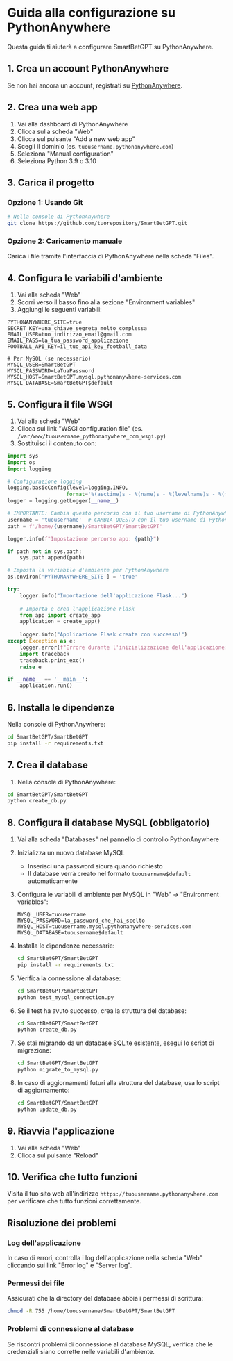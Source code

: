# Guida alla configurazione su PythonAnywhere

Questa guida ti aiuterà a configurare SmartBetGPT su PythonAnywhere.

## 1. Crea un account PythonAnywhere

Se non hai ancora un account, registrati su [PythonAnywhere](https://www.pythonanywhere.com/).

## 2. Crea una web app

1. Vai alla dashboard di PythonAnywhere
2. Clicca sulla scheda "Web"
3. Clicca sul pulsante "Add a new web app"
4. Scegli il dominio (es. `tuousername.pythonanywhere.com`)
5. Seleziona "Manual configuration"
6. Seleziona Python 3.9 o 3.10

## 3. Carica il progetto

### Opzione 1: Usando Git

```bash
# Nella console di PythonAnywhere
git clone https://github.com/tuorepository/SmartBetGPT.git
```

### Opzione 2: Caricamento manuale

Carica i file tramite l'interfaccia di PythonAnywhere nella scheda "Files".

## 4. Configura le variabili d'ambiente

1. Vai alla scheda "Web"
2. Scorri verso il basso fino alla sezione "Environment variables"
3. Aggiungi le seguenti variabili:

```
PYTHONANYWHERE_SITE=true
SECRET_KEY=una_chiave_segreta_molto_complessa
EMAIL_USER=tuo_indirizzo_email@gmail.com
EMAIL_PASS=la_tua_password_applicazione
FOOTBALL_API_KEY=il_tuo_api_key_football_data

# Per MySQL (se necessario)
MYSQL_USER=SmartBetGPT
MYSQL_PASSWORD=LaTuaPassword
MYSQL_HOST=SmartBetGPT.mysql.pythonanywhere-services.com
MYSQL_DATABASE=SmartBetGPT$default
```

## 5. Configura il file WSGI

1. Vai alla scheda "Web"
2. Clicca sul link "WSGI configuration file" (es. `/var/www/tuousername_pythonanywhere_com_wsgi.py`)
3. Sostituisci il contenuto con:

```python
import sys
import os
import logging

# Configurazione logging
logging.basicConfig(level=logging.INFO, 
                   format='%(asctime)s - %(name)s - %(levelname)s - %(message)s')
logger = logging.getLogger(__name__)

# IMPORTANTE: Cambia questo percorso con il tuo username di PythonAnywhere
username = 'tuousername'  # CAMBIA QUESTO con il tuo username di PythonAnywhere
path = f'/home/{username}/SmartBetGPT/SmartBetGPT'

logger.info(f"Impostazione percorso app: {path}")

if path not in sys.path:
    sys.path.append(path)

# Imposta la variabile d'ambiente per PythonAnywhere
os.environ['PYTHONANYWHERE_SITE'] = 'true'

try:
    logger.info("Importazione dell'applicazione Flask...")
    
    # Importa e crea l'applicazione Flask
    from app import create_app
    application = create_app()
    
    logger.info("Applicazione Flask creata con successo!")
except Exception as e:
    logger.error(f"Errore durante l'inizializzazione dell'applicazione: {e}")
    import traceback
    traceback.print_exc()
    raise e

if __name__ == '__main__':
    application.run()
```

## 6. Installa le dipendenze

Nella console di PythonAnywhere:

```bash
cd SmartBetGPT/SmartBetGPT
pip install -r requirements.txt
```

## 7. Crea il database

1. Nella console di PythonAnywhere:

```bash
cd SmartBetGPT/SmartBetGPT
python create_db.py
```

## 8. Configura il database MySQL (obbligatorio)

1. Vai alla scheda "Databases" nel pannello di controllo PythonAnywhere
2. Inizializza un nuovo database MySQL
   - Inserisci una password sicura quando richiesto
   - Il database verrà creato nel formato `tuousername$default` automaticamente

3. Configura le variabili d'ambiente per MySQL in "Web" → "Environment variables":
   ```
   MYSQL_USER=tuousername
   MYSQL_PASSWORD=la_password_che_hai_scelto
   MYSQL_HOST=tuousername.mysql.pythonanywhere-services.com
   MYSQL_DATABASE=tuousername$default
   ```

4. Installa le dipendenze necessarie:
   ```bash
   cd SmartBetGPT/SmartBetGPT
   pip install -r requirements.txt
   ```

5. Verifica la connessione al database:
   ```bash
   cd SmartBetGPT/SmartBetGPT
   python test_mysql_connection.py
   ```

6. Se il test ha avuto successo, crea la struttura del database:
   ```bash
   cd SmartBetGPT/SmartBetGPT
   python create_db.py
   ```

7. Se stai migrando da un database SQLite esistente, esegui lo script di migrazione:
   ```bash
   cd SmartBetGPT/SmartBetGPT
   python migrate_to_mysql.py
   ```
   
8. In caso di aggiornamenti futuri alla struttura del database, usa lo script di aggiornamento:
   ```bash
   cd SmartBetGPT/SmartBetGPT
   python update_db.py
   ```

## 9. Riavvia l'applicazione

1. Vai alla scheda "Web"
2. Clicca sul pulsante "Reload"

## 10. Verifica che tutto funzioni

Visita il tuo sito web all'indirizzo `https://tuousername.pythonanywhere.com` per verificare che tutto funzioni correttamente.

## Risoluzione dei problemi

### Log dell'applicazione

In caso di errori, controlla i log dell'applicazione nella scheda "Web" cliccando sui link "Error log" e "Server log".

### Permessi dei file

Assicurati che la directory del database abbia i permessi di scrittura:

```bash
chmod -R 755 /home/tuousername/SmartBetGPT/SmartBetGPT
```

### Problemi di connessione al database

Se riscontri problemi di connessione al database MySQL, verifica che le credenziali siano corrette nelle variabili d'ambiente.
